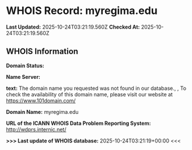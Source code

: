# WHOIS Record: myregima.edu

**Last Updated:** 2025-10-24T03:21:19.560Z
**Checked At:** 2025-10-24T03:21:19.560Z

## WHOIS Information

**Domain Status:** 

**Name Server:** 

**text:** The domain name you requested was not found in our database., , To check the availability of this domain name, please visit our website at https://www.101domain.com/

**Domain Name:** myregima.edu

**URL of the ICANN WHOIS Data Problem Reporting System:** http://wdprs.internic.net/

**>>> Last update of WHOIS database:** 2025-10-24T03:21:19+00:00 <<<

